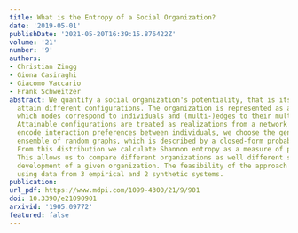 ```yaml
---
title: What is the Entropy of a Social Organization?
date: '2019-05-01'
publishDate: '2021-05-20T16:39:15.876422Z'
volume: '21'
number: '9'
authors:
- Christian Zingg
- Giona Casiraghi
- Giacomo Vaccario
- Frank Schweitzer
abstract: We quantify a social organization's potentiality, that is its ability to
  attain different configurations. The organization is represented as a network in
  which nodes correspond to individuals and (multi-)edges to their multiple interactions.
  Attainable configurations are treated as realizations from a network ensemble. To
  encode interaction preferences between individuals, we choose the generalized hypergeometric
  ensemble of random graphs, which is described by a closed-form probability distribution.
  From this distribution we calculate Shannon entropy as a measure of potentiality.
  This allows us to compare different organizations as well different stages in the
  development of a given organization. The feasibility of the approach is demonstrated
  using data from 3 empirical and 2 synthetic systems.
publication:
url_pdf: https://www.mdpi.com/1099-4300/21/9/901
doi: 10.3390/e21090901
arxivid: '1905.09772'
featured: false
---
```

